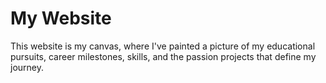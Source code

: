 # My Website

This website is my canvas, where I've painted a picture of my educational pursuits, career milestones, skills, and the passion projects that define my journey.
